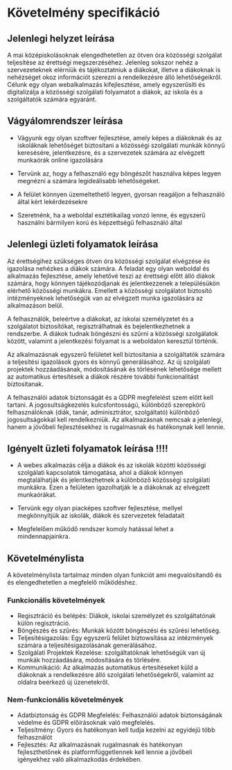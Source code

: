 # Követelmény specifikáció

## Jelenlegi helyzet leírása
A mai középiskolásoknak elengedhetetlen az ötven óra közösségi szolgálat teljesítése az érettségi megszerzéséhez. Jelenleg sokszor nehéz a szervezeteknek elérniük és tájékoztatniuk a diákokat, illetve a diákoknak is nehézséget okoz információt szerezni a rendelkezésre álló lehetőségeikről. Célunk egy olyan webalkalmazás kifejlesztése, amely egyszerűsíti és digitalizálja a közösségi szolgálati folyamatot a diákok, az iskola és a szolgáltatók számára egyaránt.


## Vágyálomrendszer leírása
- Vágyunk egy olyan szoftver fejlesztése, amely képes a diákoknak és az iskoláknak lehetőséget biztosítani a közösségi szolgálati munkák könnyű keresésére, jelentkezésre, és a szervezetek számára az elvégzett munkaórák online igazolására

- Tervünk az, hogy a felhasználó egy böngészőt használva képes legyen megnézni a számára legideálisabb lehetőségeket.

- A felület könnyen üzemeltethető legyen, gyorsan reagáljon a felhasználó által kért lekérdezésekre

- Szeretnénk, ha a weboldal esztétikailag vonzó lenne, és egyszerű használni bármilyen korú és képzettségű felhasználó által

## Jelenlegi üzleti folyamatok leírása
Az érettségihez szükséges ötven óra közösségi szolgálat elvégzése és igazolása nehézkes a diákok számára. A feladat egy olyan weboldal és alkalmazás fejlesztése, amely lehetővé teszi az érettségi előtt álló diákok számára, hogy könnyen tájékozódjanak és jelentkezzenek a településükön elérhető közösségi munkákra. Emellett a közösségi szolgálatot biztosító intézményeknek lehetőségük van az elvégzett munka igazolására az alkalmazáson belül.

A felhasználók, beleértve a diákokat, az iskolai személyzetet és a szolgálatot biztosítókat, regisztrálhatnak és bejelentkezhetnek a rendszerbe. A diákok tudnak böngészni és szűrni a közösségi szolgálatok között, valamint a jelentkezési folyamat is a weboldalon keresztül történik.

Az alkalmazásnak egyszerű felületet kell biztosítania a szolgáltatók számára a teljesítési igazolások gyors és könnyű generálásához. Az új szolgálati projektek hozzáadásának, módosításának és törlésének lehetősége mellett az automatikus értesítések a diákok részére további funkcionalitást biztosítanak.

A felhasználói adatok biztonságát és a GDPR megfelelést szem előtt kell tartani. A jogosultságkezelés kulcsfontosságú, különböző szerepkörű felhasználóknak (diák, tanár, adminisztrátor, szolgáltató) különböző jogosultságokkal kell rendelkezniük. Az alkalmazásnak nemcsak a jelenlegi, hanem a jövőbeli fejlesztésekhez is rugalmasnak és hatékonynak kell lennie.

## Igényelt üzleti folyamatok leírása !!!!
- A webes alkalmazás célja a diákok és az iskolák közötti közösségi szolgálati kapcsolatok támogatása, ahol a diákok könnyen megtalálhatják és jelentkezhetnek a különböző közösségi szolgálati munkákra. Ezen a felületen igazolhatják le a diákoknak az elvégzett munkaórákat.

- Tervünk egy olyan piacképes szoftver fejlesztése, mellyel megkönnyítjük az iskolák, diákok és szervezetek feladatait

- Megfelelően működő rendszer komoly hatással lehet a mindennapjainkra.
## Követelménylista
A követelménylista tartalmaz minden olyan funkciót ami megvalósítandő és és elengedhetetlen a megfelelő működéshez.

### Funkcionális követelmények

- Regisztráció és belépés:   Diákok, iskolai személyzet és szolgáltatónak külön regisztráció.
- Böngészés és szűrés: Munkák között böngészési és szűrési lehetőség.
- Teljesítésigazolás: Egy egyszerű felület biztowsítása az intézmények számára a teljesítésigazolásának generálásához.
- Szolgálati Projektek Kezelése: szolgáltatóknak lehetőségük van új munkák hozzáadására, módosítására és törlésére.
- Kommunikáció: Az alkalmazás automatikus értesítéseket küld a diákoknak a rendelkezésre álló szolgálati lehetőségekről, valamint az oldalra beérkező új üzenetekről.

### Nem-funkcionális követelmények

-  Adatbiztonság és GDPR Megfelelés: Felhasználói adatok biztonságának védelme és GDPR előírásoknak való megfelelés.
- Teljesítmény: Gyors és hatékonyan kell tudja kezelni az egyidejű több felhasználót
- Fejlesztés: Az alkalmazásnak rugalmasnak és hatékonyan fejleszthetőnek és platformfüggetlennek kell lennie a jövőbeli igényekhez való alkalmazkodás érdekében.


